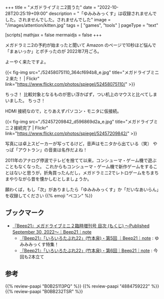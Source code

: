 +++
title = "メガドライブミニ2買うた"
date =  "2022-10-28T20:25:19+09:00"
description = "「ゆみみみっくす」は収録されませんでした。されませんでした。されませんでした"
image = "/images/attention/kitten.jpg"
tags = [ "games", "tools" ]
pageType = "text"

[scripts]
  mathjax = false
  mermaidjs = false
+++

メガドラミニ2の予約が始まったと聞いて Amazon のページで10秒ほど悩んで「まぁいっか」とポチったのが 2022年7月ごろ。

よーやく来たですよ。

{{< fig-img src="./52458075110_364cf694b8_e.jpg" title="メガドライブミニ２来た！ | Flickr" link="https://www.flickr.com/photos/spiegel/52458075110/" >}}

ちっさ！ 比較対象となるものが思い浮かばず，つい机上のマウスと比べてしまいました。
ちっさ！

HDMI 接続なので，とりあえずパソコン・モニタに仮接続。

{{< fig-img src="./52457209842_d596869d2a_e.jpg" title="メガドライブミニ２接続完了 | Flickr" link="https://www.flickr.com/photos/spiegel/52457209842/" >}}

写真には卓上スピーカーが写ってるけど，音声はモニタから出ている（笑） やっぱ「アウトラン」の音楽は名作だよね！

2011年のアナログ停波でテレビを捨てて以来，コンシューマ・ゲーム機で遊ぶこともなくなった。
これからもコンシューマ・ゲーム機で新作ゲームをすることはないと思うが，折角買ったんだし，メガドラミニ2でレトロゲームをちまちまやりながら昔を懐かしむとしましょうか。

願わくば，もし「次」がありましたら「ゆみみみっくす」か「だいなあいらん」を収録してください {{% emoji "ペコン" %}}

## ブックマーク

- [『Beep21』メガドライブミニ２臨時増刊号  目次 (もくじ) ～Published September 30, 2022～｜Beep21｜note](https://note.com/beep21/n/n32754d0983db)
  - [『Beep21』「いろいろたぶれ22」(竹本泉)・第5回 ｜Beep21｜note](https://note.com/beep21/n/n3e73591092c4) : ゆみみみっくす特集！
  - [『Beep21』「いろいろたぶれ22」(竹本泉)・第6回｜Beep21｜note](https://note.com/beep21/n/nd393acd25d46) : 今回も2本立て

## 参考

{{% review-paapi "B0B2S113PQ" %}} <!-- メガドライブミニ2 -->
{{% review-paapi "4884759222" %}} <!-- 竹本泉★WORLD -->
{{% review-paapi "B0BB232TSR" %}} <!-- Mega Drive Mini 2 - Celebration Album - -->
